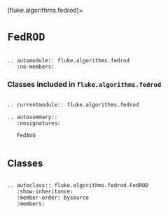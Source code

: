 (fluke.algorithms.fedrod)=

# ``FedROD``

```{eval-rst}

.. automodule:: fluke.algorithms.fedrod
   :no-members:

```

<h3>

Classes included in ``fluke.algorithms.fedrod``

</h3>

```{eval-rst}

.. currentmodule:: fluke.algorithms.fedrod

.. autosummary::
   :nosignatures:

   FedAVG
   
```


## Classes

```{eval-rst}

.. autoclass:: fluke.algorithms.fedrod.FedROD
   :show-inheritance:
   :member-order: bysource
   :members: 

```